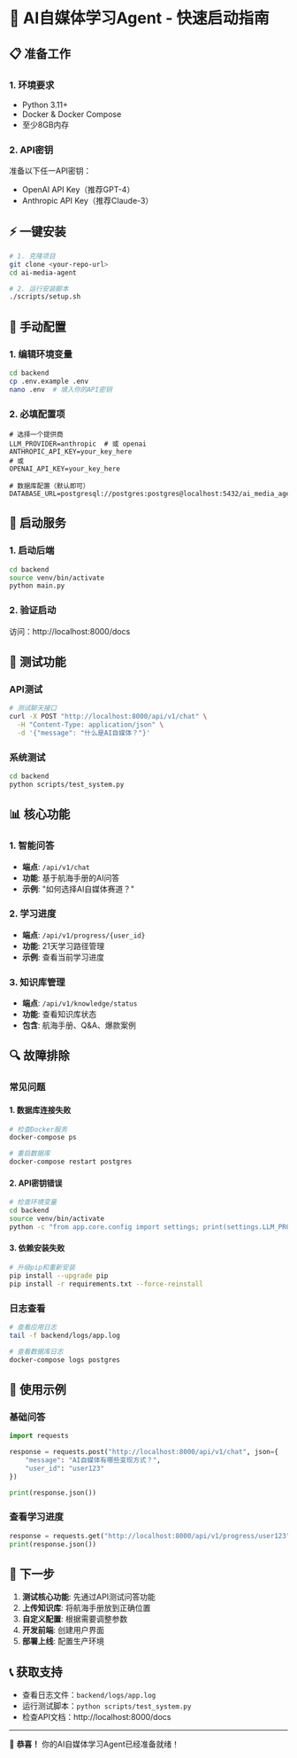 # 🚀 AI自媒体学习Agent - 快速启动指南

## 📋 准备工作

### 1. 环境要求
- Python 3.11+
- Docker & Docker Compose
- 至少8GB内存

### 2. API密钥
准备以下任一API密钥：
- OpenAI API Key（推荐GPT-4）
- Anthropic API Key（推荐Claude-3）

## ⚡ 一键安装

```bash
# 1. 克隆项目
git clone <your-repo-url>
cd ai-media-agent

# 2. 运行安装脚本
./scripts/setup.sh
```

## 🔧 手动配置

### 1. 编辑环境变量
```bash
cd backend
cp .env.example .env
nano .env  # 填入你的API密钥
```

### 2. 必填配置项
```env
# 选择一个提供商
LLM_PROVIDER=anthropic  # 或 openai
ANTHROPIC_API_KEY=your_key_here
# 或
OPENAI_API_KEY=your_key_here

# 数据库配置（默认即可）
DATABASE_URL=postgresql://postgres:postgres@localhost:5432/ai_media_agent
```

## 🚀 启动服务

### 1. 启动后端
```bash
cd backend
source venv/bin/activate
python main.py
```

### 2. 验证启动
访问：http://localhost:8000/docs

## 🧪 测试功能

### API测试
```bash
# 测试聊天接口
curl -X POST "http://localhost:8000/api/v1/chat" \
  -H "Content-Type: application/json" \
  -d '{"message": "什么是AI自媒体？"}'
```

### 系统测试
```bash
cd backend
python scripts/test_system.py
```

## 📊 核心功能

### 1. 智能问答
- **端点**: `/api/v1/chat`
- **功能**: 基于航海手册的AI问答
- **示例**: "如何选择AI自媒体赛道？"

### 2. 学习进度
- **端点**: `/api/v1/progress/{user_id}`
- **功能**: 21天学习路径管理
- **示例**: 查看当前学习进度

### 3. 知识库管理
- **端点**: `/api/v1/knowledge/status`
- **功能**: 查看知识库状态
- **包含**: 航海手册、Q&A、爆款案例

## 🔍 故障排除

### 常见问题

#### 1. 数据库连接失败
```bash
# 检查Docker服务
docker-compose ps

# 重启数据库
docker-compose restart postgres
```

#### 2. API密钥错误
```bash
# 检查环境变量
cd backend
source venv/bin/activate
python -c "from app.core.config import settings; print(settings.LLM_PROVIDER, bool(settings.ANTHROPIC_API_KEY))"
```

#### 3. 依赖安装失败
```bash
# 升级pip和重新安装
pip install --upgrade pip
pip install -r requirements.txt --force-reinstall
```

### 日志查看
```bash
# 查看应用日志
tail -f backend/logs/app.log

# 查看数据库日志
docker-compose logs postgres
```

## 📖 使用示例

### 基础问答
```python
import requests

response = requests.post("http://localhost:8000/api/v1/chat", json={
    "message": "AI自媒体有哪些变现方式？",
    "user_id": "user123"
})

print(response.json())
```

### 查看学习进度
```python
response = requests.get("http://localhost:8000/api/v1/progress/user123")
print(response.json())
```

## 🎯 下一步

1. **测试核心功能**: 先通过API测试问答功能
2. **上传知识库**: 将航海手册放到正确位置
3. **自定义配置**: 根据需要调整参数
4. **开发前端**: 创建用户界面
5. **部署上线**: 配置生产环境

## 📞 获取支持

- 查看日志文件：`backend/logs/app.log`
- 运行测试脚本：`python scripts/test_system.py`
- 检查API文档：http://localhost:8000/docs

---

🎉 **恭喜！** 你的AI自媒体学习Agent已经准备就绪！
